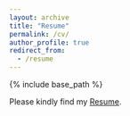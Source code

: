 ```yaml
---
layout: archive
title: "Resume"
permalink: /cv/
author_profile: true
redirect_from:
  - /resume
---
```


{% include base_path %}

Please kindly find my [Resume](/files/Wenhao_CV.pdf).

